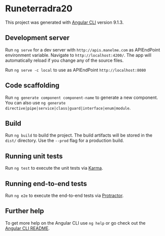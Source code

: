 # Runeterradra20

This project was generated with [Angular CLI](https://github.com/angular/angular-cli) version 9.1.3.

## Development server

Run `ng serve` for a dev server with `http://apis.manelme.com` as APIEndPoint environment variable. Navigate to `http://localhost:4200/`. The app will automatically reload if you change any of the source files.

Run `ng serve -c local` to use as APIEndPoint `http://localhost:8080`

## Code scaffolding

Run `ng generate component component-name` to generate a new component. You can also use `ng generate directive|pipe|service|class|guard|interface|enum|module`.

## Build

Run `ng build` to build the project. The build artifacts will be stored in the `dist/` directory. Use the `--prod` flag for a production build.

## Running unit tests

Run `ng test` to execute the unit tests via [Karma](https://karma-runner.github.io).

## Running end-to-end tests

Run `ng e2e` to execute the end-to-end tests via [Protractor](http://www.protractortest.org/).

## Further help

To get more help on the Angular CLI use `ng help` or go check out the [Angular CLI README](https://github.com/angular/angular-cli/blob/master/README.md).
